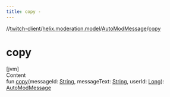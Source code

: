 ```yaml
---
title: copy -
---
```

//[twitch-client](../../index.md)/[helix.moderation.model](../index.md)/[AutoModMessage](index.md)/[copy](copy.md)



# copy  
[jvm]  
Content  
fun [copy](copy.md)(messageId: [String](https://kotlinlang.org/api/latest/jvm/stdlib/kotlin/-string/index.html), messageText: [String](https://kotlinlang.org/api/latest/jvm/stdlib/kotlin/-string/index.html), userId: [Long](https://kotlinlang.org/api/latest/jvm/stdlib/kotlin/-long/index.html)): [AutoModMessage](index.md)  



